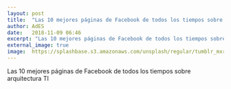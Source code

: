 ```yaml
---
layout: post
title:  "Las 10 mejores páginas de Facebook de todos los tiempos sobre arquitectura TI"
author: AdES
date:   2018-11-09 06:46
excerpt: "Las 10 mejores páginas de Facebook de todos los tiempos sobre arquitectura TI"
external_image: true
image:  https://splashbase.s3.amazonaws.com/unsplash/regular/tumblr_mxrv62sm2I1st5lhmo1_1280.jpg
---
```

Las 10 mejores páginas de Facebook de todos los tiempos sobre arquitectura TI
